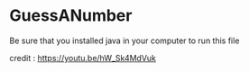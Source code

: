 # GuessANumber

Be sure that you installed java in your computer to run this file

credit :
https://youtu.be/hW_Sk4MdVuk
